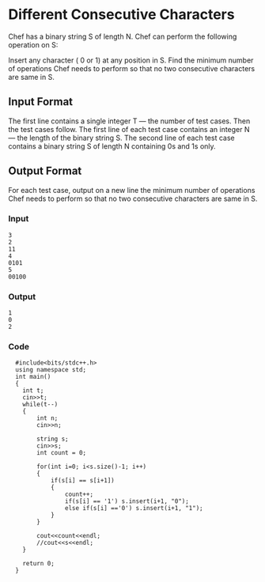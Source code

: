 # Different Consecutive Characters
Chef has a binary string 
S of length 
N. Chef can perform the following operation on 
S:

Insert any character (
0 or 1) at any position in S.
Find the minimum number of operations Chef needs to perform so that no two consecutive characters are same in S.

## Input Format
The first line contains a single integer 
T — the number of test cases. Then the test cases follow.
The first line of each test case contains an integer 
N — the length of the binary string S.
The second line of each test case contains a binary string 
S of length 
N containing 
0s and 
1s only.
## Output Format
For each test case, output on a new line the minimum number of operations Chef needs to perform so that no two consecutive characters are same in S.

### Input
````
3
2
11
4
0101
5
00100
````

### Output
````
1
0
2
````

### Code
````
  #include<bits/stdc++.h>
  using namespace std;
  int main()
  {
  	int t;
  	cin>>t;
  	while(t--)
  	{
  		int n;
  		cin>>n;
  
  		string s;
  		cin>>s;
  		int count = 0;
  
  		for(int i=0; i<s.size()-1; i++)
  		{
  			if(s[i] == s[i+1])
  			{
  				count++;
  				if(s[i] == '1') s.insert(i+1, "0");
  				else if(s[i] =='0') s.insert(i+1, "1");
  			}
  		}
  		
  		cout<<count<<endl;
  		//cout<<s<<endl;	
  	}
  
  	return 0;
  }
````
